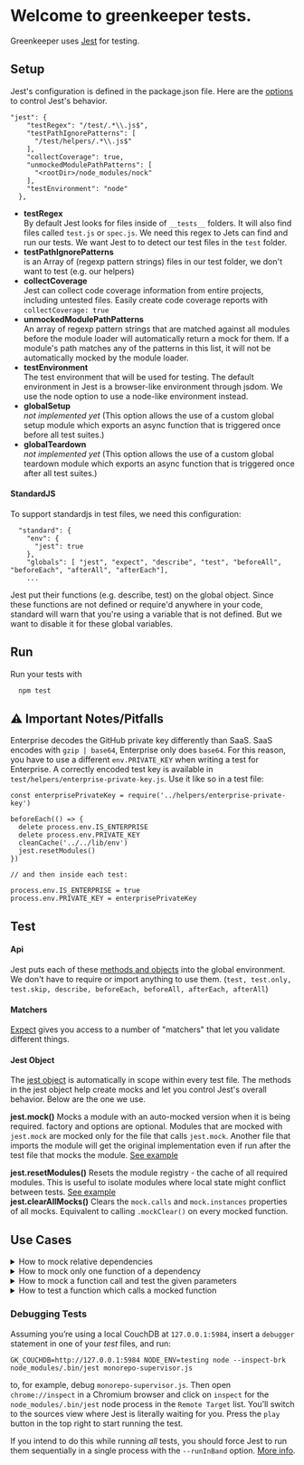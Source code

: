 # Welcome to greenkeeper tests.
Greenkeeper uses [Jest](https://facebook.github.io/jest/) for testing.
## Setup
Jest's configuration is defined in the package.json file. Here are the [options](https://facebook.github.io/jest/docs/en/configuration.html#options) to control Jest's behavior.
```
"jest": {
    "testRegex": "/test/.*\\.js$",
    "testPathIgnorePatterns": [
      "/test/helpers/.*\\.js$"
    ],
    "collectCoverage": true,
    "unmockedModulePathPatterns": [
      "<rootDir>/node_modules/nock"
    ],
    "testEnvironment": "node"
  },
```
- **testRegex**    
    By default Jest looks for files inside of `__tests__` folders. It will also find files called `test.js` or `spec.js`. We need this regex to Jets can find and run our tests. We want Jest to to detect our test files in the `test` folder.
- **testPathIgnorePatterns**    
    is an Array of (regexp pattern strings) files in our test folder, we don't want to test (e.g. our helpers)
- **collectCoverage**    
    Jest can collect code coverage information from entire projects, including untested files. Easily create code coverage reports with `collectCoverage: true`
- **unmockedModulePathPatterns**   
    An array of regexp pattern strings that are matched against all modules before the module loader will automatically return a mock for them. If a module's path matches any of the patterns in this list, it will not be automatically mocked by the module loader.
- **testEnvironment**    
    The test environment that will be used for testing. The default environment in Jest is a browser-like environment through jsdom. We use the node option to use a node-like environment instead.
- **globalSetup**    
    *not implemented yet* (This option allows the use of a custom global setup module which exports an async function that is triggered once before all test suites.)
- **globalTeardown**    
    *not implemented yet* (This option allows the use of a custom global teardown module which exports an async function that is triggered once after all test suites.)

#### StandardJS
To support standardjs in test files, we need this configuration:
```
  "standard": {
    "env": {
      "jest": true
    },
    "globals": [ "jest", "expect", "describe", "test", "beforeAll", "beforeEach", "afterAll", "afterEach"],
    ...
```
Jest put their functions (e.g. describe, test) on the global object. Since these functions are not defined or require'd anywhere in your code, standard will warn that you're using a variable that is not defined. But we want to disable it for these global variables.

## Run
Run your tests with
```sh
  npm test
```

## ⚠️ Important Notes/Pitfalls

Enterprise decodes the GitHub private key differently than SaaS. SaaS encodes with `gzip | base64`, Enterprise only does `base64`. For this reason, you have to use a different `env.PRIVATE_KEY` when writing a test for Enterprise. A correctly encoded test key is available in `test/helpers/enterprise-private-key.js`. Use it like so in a test file:

```javasript
const enterprisePrivateKey = require('../helpers/enterprise-private-key')

beforeEach(() => {
  delete process.env.IS_ENTERPRISE
  delete process.env.PRIVATE_KEY
  cleanCache('../../lib/env')
  jest.resetModules()
})

// and then inside each test:

process.env.IS_ENTERPRISE = true
process.env.PRIVATE_KEY = enterprisePrivateKey
```

## Test
#### Api
Jest puts each of these [methods and objects](https://facebook.github.io/jest/docs/en/api.html) into the global environment. We don't have to require or import anything to use them.
(`test, test.only, test.skip, describe, beforeEach, beforeAll, afterEach, afterAll`)

#### Matchers
[Expect](https://facebook.github.io/jest/docs/en/expect.html) gives you access to a number of "matchers" that let you validate different things.

#### Jest Object
The [jest object](https://facebook.github.io/jest/docs/en/jest-object.html) is automatically in scope within every test file. The methods in the jest object help create mocks and let you control Jest's overall behavior.
Below are the one we use.

**jest.mock()**
 Mocks a module with an auto-mocked version when it is being required. factory and options are optional. Modules that are mocked with `jest.mock` are mocked only for the file that calls `jest.mock`. Another file that imports the module will get the original implementation even if run after the test file that mocks the module.
 [See example](https://facebook.github.io/jest/docs/en/jest-object.html#jestmockmodulename-factory-options)

**jest.resetModules()**
Resets the module registry - the cache of all required modules. This is useful to isolate modules where local state might conflict between tests.
[See example](https://facebook.github.io/jest/docs/en/jest-object.html#jestresetmodules)     
**jest.clearAllMocks()**
Clears the `mock.calls` and `mock.instances` properties of all mocks. Equivalent to calling `.mockClear()` on every mocked function.

## Use Cases
<details>
<summary> How to mock relative dependencies </summary>
In this example the `getInfos-worker` uses the `getDiffCommits()` function from `lib/get-diff-commits`.
We mock the diffCommits(), called in getInfos().

```
  jest.mock('../../lib/get-diff-commits', () => () => {
    return 'diff commits'
  })
  const getInfos = require('../../lib/get-infos') // <-- called after jest.mock()
```
You can see that we use the **path relative to the test file** to mock the dependency.
</details>

<details>
<summary> How to mock only one function of a dependency </summary>
To mock only specific modules, use require.requireActual to restore the original modules,
then overwrite the one you want to mock.

In this example we only want to mock the `getActiveBilling()` from `payments`, which is called in `updatePayments`.
You can see that we use the **path relative to the test file** to mock the dependency.github-event.
```
jest.mock('../../lib/payments', () => {
  const payments = require.requireActual('../../lib/payments')
  payments.getActiveBilling = async() => {
    return {
      plan: 'personal',
      stripeSubscriptionId: 'stripe123',
      stripeItemId: 'si123'
    }
  }
  return payments
})
const updatePayments = require('../../jobs/update-payments') // <-- called after jest.mock()
```
</details>

<details>
<summary> How to mock a function call and test the given parameters</summary>
In this example we want to mock a dependency-function an check if the given parameters are exepted.
The `githubEvent` calls the `resolve`-function with specific parameters. The `resolve`-function comes from an external module.

```
jest.mock('path', () => {
    return {
      resolve: (dirname, eventType, type, action) => {
        // resolve should be called with /foo/bar
        expect(`${dirname}/${eventType}/${type}/${action}`).toEqual(`${dirname}/github-event/foo/bar`)
        return dirname
      }
     }
})
const githubEvent = require('../../jobs/github-event.js')
```
</details>

<details>
<summary> How to test a function which calls a mocked function</summary>
In this example we want test the function `isPartOfMonorepo(dependency)`.
This function calls `getMonorepoGroup(dependency)`, which we want to mock here.

```
 jest.mock('../../lib/monorepo', () => {
   const lib = require.requireActual('../../lib/monorepo')        // <-- restore the original modules
   lib.getMonorepoGroup = (dep) => {
     return 'fruits'                                              // <-- overwrite the one you want to mock
   }
   return lib
 })

 const libMonorepo = require.requireMock('../../lib/monorepo')    // <-- Returns a mock module instead of the actual module
 const isPartOfMonorepo = libMonorepo.isPartOfMonorepo('@avocado/dep')
```
It is important to export these functions
```
module.exports = {
  isPartOfMonorepo,
  getMonorepoGroup
}
```

</details>

### Debugging Tests

Assuming you’re using a local CouchDB at `127.0.0.1:5984`, insert a `debugger` statement in one of your _test_ files, and run:

```
GK_COUCHDB=http://127.0.0.1:5984 NODE_ENV=testing node --inspect-brk node_modules/.bin/jest monorepo-supervisor.js
```

to, for example, debug `monorepo-supervisor.js`. Then open `chrome://inspect` in a Chromium browser and click on `inspect` for the `node_modules/.bin/jest` node process in the `Remote Target` list. You’ll switch to the sources view where Jest is literally waiting for you. Press the `play` button in the top right to start running the test.

If you intend to do this while running _all_ tests, you should force Jest to run them sequentially in a single process with the `--runInBand` option. [More info](https://facebook.github.io/jest/docs/en/troubleshooting.html#tests-are-failing-and-you-don-t-know-why).


